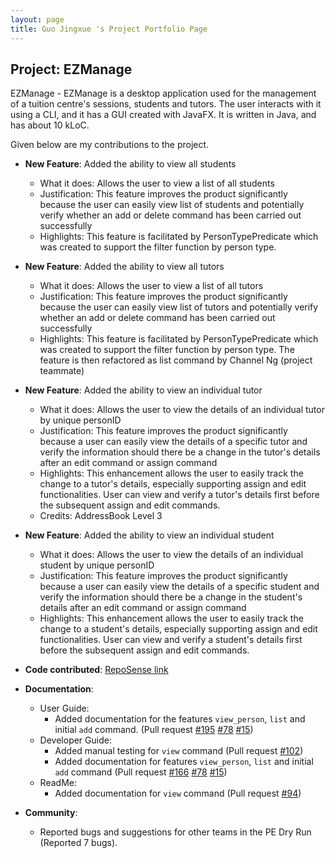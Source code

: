```yaml
---
layout: page
title: Guo Jingxue 's Project Portfolio Page
---
```


## Project: EZManage

EZManage - EZManage is a desktop application used for the management of a tuition centre's sessions, students and tutors. The user interacts with it using a CLI, and it has a GUI created with JavaFX. It is written in Java, and has about 10 kLoC.

Given below are my contributions to the project.

* **New Feature**: Added the ability to view all students
    * What it does: Allows the user to view a list of all students
    * Justification: This feature improves the product significantly because the user can easily 
      view list of students and potentially verify whether an add or delete command has been carried out successfully
    * Highlights: This feature is facilitated by PersonTypePredicate which was created to support the filter function by person type.
    

* **New Feature**: Added the ability to view all tutors
    * What it does: Allows the user to view a list of all tutors
    * Justification: This feature improves the product significantly because the user can easily
    view list of tutors and potentially verify whether an add or delete command has been carried out successfully
    * Highlights: This feature is facilitated by PersonTypePredicate which was created to support the filter function by person type.
      The feature is then refactored as list command by Channel Ng (project teammate)

* **New Feature**: Added the ability to view an individual tutor
    * What it does: Allows the user to view the details of an individual tutor by unique personID
    * Justification: This feature improves the product significantly because a user can easily view the details of a specific tutor
      and verify the information should there be a change in the tutor's details after an edit command or assign command
    * Highlights: This enhancement allows the user to easily track the change to a tutor's details, 
      especially supporting assign and edit functionalities. User can view and verify a tutor's details
      first before the subsequent assign and edit commands.
    * Credits: AddressBook Level 3

* **New Feature**: Added the ability to view an individual student
    * What it does: Allows the user to view the details of an individual student by unique personID
    * Justification: This feature improves the product significantly because a user can easily view the details of a specific student
      and verify the information should there be a change in the student's details after an edit command or assign command
    * Highlights: This enhancement allows the user to easily track the change to a student's details,
      especially supporting assign and edit functionalities. User can view and verify a student's details
      first before the subsequent assign and edit commands.

* **Code contributed**: [RepoSense link](https://nus-cs2103-ay2021s2.github.io/tp-dashboard/?search=jingxueguo&sort=groupTitle&sortWithin=title&since=2021-02-19&timeframe=commit&mergegroup=&groupSelect=groupByRepos&breakdown=false&tabOpen=true&tabType=authorship&tabAuthor=jingxueguo&tabRepo=AY2021S2-CS2103-W16-4%2Ftp%5Bmaster%5D&authorshipIsMergeGroup=false&authorshipFileTypes=docs~functional-code~test-code&authorshipIsBinaryFileTypeChecked=false)

* **Documentation**:
    * User Guide:
        * Added documentation for the features `view_person`, `list` and initial `add` command. (Pull request [\#195](https://github.com/AY2021S2-CS2103-W16-4/tp/pull/195) [\#78](https://github.com/AY2021S2-CS2103-W16-4/tp/pull/78) [\#15](https://github.com/AY2021S2-CS2103-W16-4/tp/pull/15))
    * Developer Guide:
        * Added manual testing for `view` command (Pull request [\#102](https://github.com/AY2021S2-CS2103-W16-4/tp/pull/102))
        * Added documentation for features `view_person`, `list` and initial `add` command (Pull request [\#166](https://github.com/AY2021S2-CS2103-W16-4/tp/pull/166) [\#78](https://github.com/AY2021S2-CS2103-W16-4/tp/pull/78) [\#15](https://github.com/AY2021S2-CS2103-W16-4/tp/pull/15))
    * ReadMe:
        * Added documentation for `view` command (Pull request [\#94](https://github.com/AY2021S2-CS2103-W16-4/tp/pull/94))

* **Community**:
    * Reported bugs and suggestions for other teams in the PE Dry Run (Reported 7 bugs).
  
